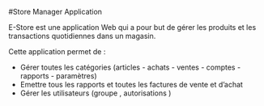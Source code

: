 #Store Manager Application

<p>
E-Store est une application Web qui a pour but de gérer les produits et les transactions quotidiennes dans un magasin.
</p>
Cette application permet de :
<ul>
<li>Gérer toutes les catégories (articles - achats - ventes - comptes - rapports - paramètres)</li>
<li>Emettre tous les rapports et toutes les factures de vente et d’achat</li>
<li>Gérer les utilisateurs (groupe , autorisations ) </li>
</ul>

